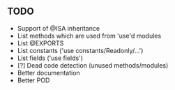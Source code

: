 TODO
------------------------
* Support of @ISA inheritance
* List methods which are used from 'use'd modules
* List @EXPORTS
* List constants ('use constants/Readonly/...')
* List fields ('use fields')
* [?] Dead code detection (unused methods/modules)
* Better documentation
* Better POD